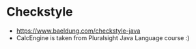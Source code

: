 # Checkstyle

* https://www.baeldung.com/checkstyle-java
* CalcEngine is taken from Pluralsight Java Language course :)


